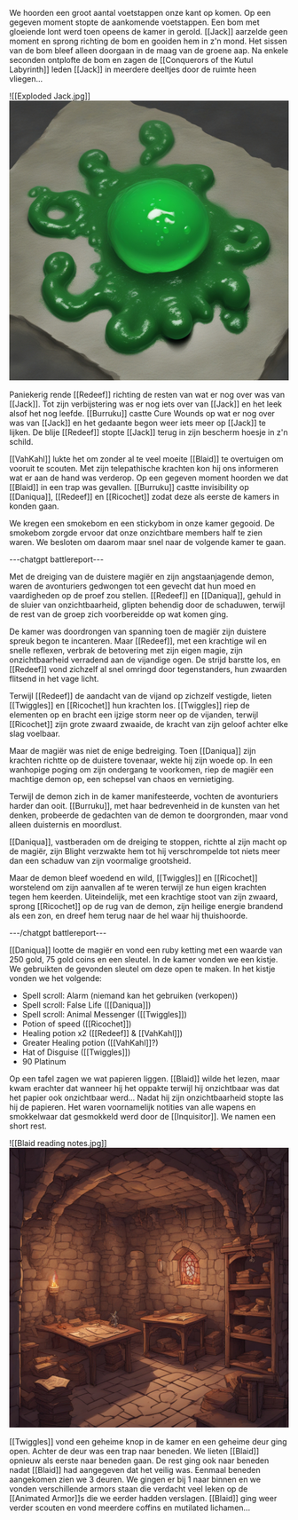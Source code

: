 We hoorden een groot aantal voetstappen onze kant op komen. Op een gegeven moment stopte de aankomende voetstappen. Een bom met gloeiende lont werd toen opeens de kamer in gerold. [[Jack]] aarzelde geen moment en sprong richting de bom en gooiden hem in z'n mond. Het sissen van de bom bleef alleen doorgaan in de maag van de groene aap. Na enkele seconden ontplofte de bom en zagen de [[Conquerors of the Kutul Labyrinth]] leden [[Jack]] in meerdere deeltjes door de ruimte heen vliegen...

![[Exploded Jack.jpg]]
<img src="/assets/Exploded Jack.jpg"/>

Paniekerig rende [[Redeef]] richting de resten van wat er nog over was van [[Jack]]. Tot zijn verbijstering was er nog iets over van [[Jack]] en het leek alsof het nog leefde. [[Burruku]] castte Cure Wounds op wat er nog over was van [[Jack]] en het gedaante begon weer iets meer op [[Jack]] te lijken. De blije [[Redeef]] stopte [[Jack]] terug in zijn bescherm hoesje in z'n schild. 

[[VahKahl]] lukte het om zonder al te veel moeite [[Blaid]] te overtuigen om vooruit te scouten. Met zijn telepathische krachten kon hij ons informeren wat er aan de hand was verderop. Op een gegeven moment hoorden we dat [[Blaid]] in een trap was gevallen. [[Burruku]] castte invisibility op [[Daniqua]], [[Redeef]] en [[Ricochet]] zodat deze als eerste de kamers in konden gaan. 

We kregen een smokebom en een stickybom in onze kamer gegooid. De smokebom zorgde ervoor dat onze onzichtbare members half te zien waren. We besloten om daarom maar snel naar de volgende kamer te gaan.

---chatgpt battlereport---

Met de dreiging van de duistere magiër en zijn angstaanjagende demon, waren de avonturiers gedwongen tot een gevecht dat hun moed en vaardigheden op de proef zou stellen. [[Redeef]] en [[Daniqua]], gehuld in de sluier van onzichtbaarheid, glipten behendig door de schaduwen, terwijl de rest van de groep zich voorbereidde op wat komen ging.

De kamer was doordrongen van spanning toen de magiër zijn duistere spreuk begon te incanteren. Maar [[Redeef]], met een krachtige wil en snelle reflexen, verbrak de betovering met zijn eigen magie, zijn onzichtbaarheid verradend aan de vijandige ogen. De strijd barstte los, en [[Redeef]] vond zichzelf al snel omringd door tegenstanders, hun zwaarden flitsend in het vage licht.

Terwijl [[Redeef]] de aandacht van de vijand op zichzelf vestigde, lieten [[Twiggles]] en [[Ricochet]] hun krachten los. [[Twiggles]] riep de elementen op en bracht een ijzige storm neer op de vijanden, terwijl [[Ricochet]] zijn grote zwaard zwaaide, de kracht van zijn geloof achter elke slag voelbaar.

Maar de magiër was niet de enige bedreiging. Toen [[Daniqua]] zijn krachten richtte op de duistere tovenaar, wekte hij zijn woede op. In een wanhopige poging om zijn ondergang te voorkomen, riep de magiër een machtige demon op, een schepsel van chaos en vernietiging.

Terwijl de demon zich in de kamer manifesteerde, vochten de avonturiers harder dan ooit. [[Burruku]], met haar bedrevenheid in de kunsten van het denken, probeerde de gedachten van de demon te doorgronden, maar vond alleen duisternis en moordlust.

[[Daniqua]], vastberaden om de dreiging te stoppen, richtte al zijn macht op de magiër, zijn Blight  verzwakte hem tot hij verschrompelde tot niets meer dan een schaduw van zijn voormalige grootsheid.

Maar de demon bleef woedend en wild, [[Twiggles]] en [[Ricochet]] worstelend om zijn aanvallen af te weren terwijl ze hun eigen krachten tegen hem keerden. Uiteindelijk, met een krachtige stoot van zijn zwaard, sprong [[Ricochet]] op de rug van de demon, zijn heilige energie brandend als een zon, en dreef hem terug naar de hel waar hij thuishoorde.

---/chatgpt battlereport---

[[Daniqua]] lootte de magiër en vond een ruby ketting met een waarde van 250 gold, 75 gold coins en een sleutel. In de kamer vonden we een kistje. We gebruikten de gevonden sleutel om deze open te maken. In het kistje vonden we het volgende:

- Spell scroll: Alarm (niemand kan het gebruiken (verkopen))
- Spell scroll: False Life ([[Daniqua]])
- Spell scroll: Animal Messenger ([[Twiggles]])
- Potion of speed ([[Ricochet]])
- Healing potion x2 ([[Redeef]] & [[VahKahl]])
- Greater Healing potion ([[VahKahl]]?)
- Hat of Disguise ([[Twiggles]])
- 90 Platinum

Op een tafel zagen we wat papieren liggen. [[Blaid]] wilde het lezen, maar kwam erachter dat wanneer hij het oppakte terwijl hij onzichtbaar was dat het papier ook onzichtbaar werd... Nadat hij zijn onzichtbaarheid stopte las hij de papieren. Het waren voornamelijk notities van alle wapens en smokkelwaar dat gesmokkeld werd door de [[Inquisitor]]. We namen een short rest.

![[Blaid reading notes.jpg]]
<img src="/assets/Blaid reading notes.jpg"/>

[[Twiggles]] vond een geheime knop in de kamer en een geheime deur ging open. Achter de deur was een trap naar beneden. We lieten [[Blaid]] opnieuw als eerste naar beneden gaan. De rest ging ook naar beneden nadat [[Blaid]] had aangegeven dat het veilig was. Eenmaal beneden aangekomen zien we 3 deuren. We gingen er bij 1 naar binnen en we vonden verschillende armors staan die verdacht veel leken op de [[Animated Armor]]s die we eerder hadden verslagen. [[Blaid]] ging weer verder scouten en vond meerdere coffins en mutilated lichamen...



